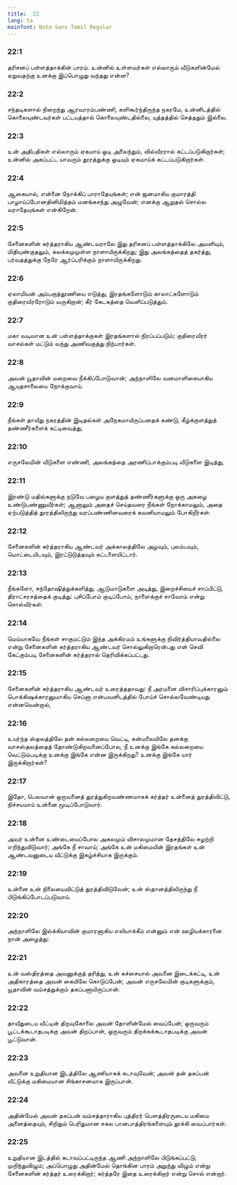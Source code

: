 ```yaml
---
title:  22
lang: ta
mainfont: Noto Sans Tamil Regular
---
```


###  22:1

தரிசனப் பள்ளத்தாக்கின் பாரம். உன்னில் உள்ளவர்கள் எல்லாரும் வீடுகளின்மேல் ஏறுவதற்கு உனக்கு இப்பொழுது வந்தது என்ன?

###  22:2

சந்தடிகளால் நிறைந்து ஆரவாரம்பண்ணி, களிகூர்ந்திருந்த நகரமே, உன்னிடத்தில் கொலையுண்டவர்கள் பட்டயத்தால் கொலையுண்டதில்லை, யுத்தத்தில் செத்ததும் இல்லை.

###  22:3

உன் அதிபதிகள் எல்லாரும் ஏகமாய் ஓடி அலைந்தும், வில்வீரரால் கட்டப்படுகிறார்கள்; உன்னில் அகப்பட்ட யாவரும் தூரத்துக்கு ஓடியும் ஏகமாய்க் கட்டப்படுகிறார்கள்.

###  22:4

ஆகையால், என்னை நோக்கிப் பாராதேயுங்கள்; என் ஜனமாகிய குமாரத்தி பாழாய்ப்போனதினிமித்தம் மனங்கசந்து அழுவேன்; எனக்கு ஆறுதல் சொல்ல வராதேயுங்கள் என்கிறேன்.

###  22:5

சேனைகளின் கர்த்தராகிய ஆண்டவராலே இது தரிசனப் பள்ளத்தாக்கிலே அமளியும், மிதியுண்குதலும், கலக்கமுமுள்ள நாளாயிருக்கிறது; இது அலங்கத்தைத் தகர்த்து, பர்வதத்துக்கு நேரே ஆர்ப்பரிக்கும் நாளாயிருக்கிறது.

###  22:6

ஏலாமியன் அம்பறாத்தூணியை எடுத்து, இரதங்களோடும் காலாட்களோடும் குதிரைவீரரோடும் வருகிறான்; கீர் கேடகத்தை வெளிப்படுத்தும்.

###  22:7

மகா வடிவான உன் பள்ளத்தாக்குகள் இரதங்களால் நிரப்பப்படும்; குதிரைவீரர் வாசல்கள் மட்டும் வந்து அணிவகுத்து நிற்பார்கள்.

###  22:8

அவன் யூதாவின் மறைவை நீக்கிப்போடுவான்; அந்நாளிலே வனமாளிகையாகிய ஆயுதசாலையை நோக்குவாய்.

###  22:9

நீங்கள் தாவீது நகரத்தின் இடிதல்கள் அநேகமாயிருப்பதைக் கண்டு, கீழ்க்குளத்துத் தண்ணீர்களைக் கட்டிவைத்து,

###  22:10

எருசலேமின் வீடுகளை எண்ணி, அலங்கத்தை அரணிப்பாக்கும்படி வீடுகளை இடித்து,

###  22:11

இரண்டு மதில்களுக்கு நடுவே பழைய குளத்துத் தண்ணீர்களுக்கு ஒரு அகழை உண்டுபண்ணுவீர்கள்; ஆனாலும் அதைச் செய்தவரை நீங்கள் நோக்காமலும், அதை ஏற்படுத்தித் தூரத்திலிருந்து வரப்பண்ணினவரைக் கவனியாமலும் போகிறீர்கள்.

###  22:12

சேனைகளின் கர்த்தராகிய ஆண்டவர் அக்காலத்திலே அழவும், புலம்பவும், மொட்டையிடவும், இரட்டுடுத்தவும் கட்டளையிட்டார்.

###  22:13

நீங்களோ, சந்தோஷித்துக்களித்து, ஆடுமாடுகளை அடித்து, இறைச்சியைச் சாப்பிட்டு, திராட்சரசத்தைக் குடித்து: புசிப்போம் குடிப்போம், நாளைக்குச் சாவோம் என்று சொல்வீர்கள்.

###  22:14

மெய்யாகவே நீங்கள் சாகுமட்டும் இந்த அக்கிரமம் உங்களுக்கு நிவிர்த்தியாவதில்லை என்று சேனைகளின் கர்த்தராகிய ஆண்டவர் சொல்லுகிறாரென்பது என் செவி கேட்கும்படி சேனைகளின் கர்த்தரால் தெரிவிக்கப்பட்டது.

###  22:15

சேனைகளின் கர்த்தராகிய ஆண்டவர் உரைத்ததாவது: நீ அரமனை விசாரிப்புக்காரனும் பொக்கிஷக்காரனுமாகிய செப்னா என்பவனிடத்தில் போய்ச் சொல்லவேண்டியது என்னவென்றால்,

###  22:16

உயர்ந்த ஸ்தலத்திலே தன் கல்லறையை வெட்டி, கன்மலையிலே தனக்கு வாசஸ்தலத்தைத் தோண்டுகிறவனைப்போல, நீ உனக்கு இங்கே கல்லறையை வெட்டும்படிக்கு உனக்கு இங்கே என்ன இருக்கிறது? உனக்கு இங்கே யார் இருக்கிறார்கள்?

###  22:17

இதோ, பெலவான் ஒருவனைத் துரத்துகிறவண்ணமாகக் கர்த்தர் உன்னைத் துரத்திவிட்டு, நிச்சயமாய் உன்னை மூடிப்போடுவார்.

###  22:18

அவர் உன்னை உண்டையைப்போல அகலமும் விசாலமுமான தேசத்திலே சுழற்றி எறிந்துவிடுவார்; அங்கே நீ சாவாய்; அங்கே உன் மகிமையின் இரதங்கள் உன் ஆண்டவனுடைய வீட்டுக்கு இகழ்ச்சியாக இருக்கும்.

###  22:19

உன்னை உன் நிலையைவிட்டுத் துரத்திவிடுவேன்; உன் ஸ்தானத்திலிருந்து நீ பிடுங்கிப்போடப்படுவாய்.

###  22:20

அந்நாளிலே இல்க்கியாவின் குமாரனாகிய எலியாக்கீம் என்னும் என் ஊழியக்காரனை நான் அழைத்து:

###  22:21

உன் வஸ்திரத்தை அவனுக்குத் தரித்து, உன் கச்சையால் அவனை இடைக்கட்டி, உன் அதிகாரத்தை அவன் கையிலே கொடுப்பேன்; அவன் எருசலேமின் குடிகளுக்கும், யூதாவின் வம்சத்துக்கும் தகப்பனாயிருப்பான்.

###  22:22

தாவீதுடைய வீட்டின் திறவுகோலை அவன் தோளின்மேல் வைப்பேன்; ஒருவரும் பூட்டக்கூடாதபடிக்கு அவன் திறப்பான், ஒருவரும் திறக்கக்கூடாதபடிக்கு அவன் பூட்டுவான்.

###  22:23

அவனை உறுதியான இடத்திலே ஆணியாகக் கடாவுவேன்; அவன் தன் தகப்பன் வீட்டுக்கு மகிமையான சிங்காசனமாக இருப்பான்.

###  22:24

அதின்மேல் அவன் தகப்பன் வம்சத்தாராகிய புத்திரர் பெளத்திரருடைய மகிமை அனைத்தையும், சிறிதும் பெரிதுமான சகல பானபாத்திரங்களையும் தூக்கி வைப்பார்கள்.

###  22:25

உறுதியான இடத்தில் கடாவப்பட்டிருந்த ஆணி அந்நாளிலே பிடுங்கப்பட்டு, முறிந்துவிழும்; அப்பொழுது அதின்மேல் தொங்கின பாரம் அறுந்து விழும் என்று சேனைகளின் கர்த்தர் உரைக்கிறார்; கர்த்தரே இதை உரைக்கிறார் என்று சொல் என்றார்.

